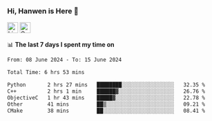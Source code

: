 ### Hi, Hanwen is Here 👋
<p>
	<a href="https://www.linkedin.com/in/liu-hanwen/"><img src="https://img.shields.io/badge/@hanwen-0A66C2?style=flat&logo=LinkedIn&logoColor=white" alt="Linkedin"  height="25px"/></a> 
	<a href="https://scholar.google.com/citations?user=HDF0su0AAAAJ"><img src="https://img.shields.io/badge/scholar-4385FE.svg?&style=plastic&logo=google-scholar&logoColor=white" alt="Google Scholar" height="25px"> </a>
</p>

📊 **The last 7 days I spent my time on** 
<!--START_SECTION:waka-->

```txt
From: 08 June 2024 - To: 15 June 2024

Total Time: 6 hrs 53 mins

Python       2 hrs 27 mins   ████████░░░░░░░░░░░░░░░░░   32.35 %
C++          2 hrs 1 min     ██████▓░░░░░░░░░░░░░░░░░░   26.76 %
ObjectiveC   1 hr 43 mins    █████▓░░░░░░░░░░░░░░░░░░░   22.78 %
Other        41 mins         ██▒░░░░░░░░░░░░░░░░░░░░░░   09.21 %
CMake        38 mins         ██░░░░░░░░░░░░░░░░░░░░░░░   08.41 %
```

<!--END_SECTION:waka-->


<!--
**david990917/david990917** is a ✨ _special_ ✨ repository because its `README.md` (this file) appears on your GitHub profile.

Here are some ideas to get you started:

- 🔭 I’m currently working on ...
- 🌱 I’m currently learning ...
- 👯 I’m looking to collaborate on ...
- 🤔 I’m looking for help with ...
- 💬 Ask me about ...
- 📫 How to reach me: ...
- 😄 Pronouns: ...
- ⚡ Fun fact: ...
-->
